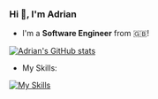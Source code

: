

### Hi 👋, I'm Adrian

- I'm a **Software Engineer** from 🇬🇧!

[![Adrian's GitHub stats](https://github-readme-stats.vercel.app/api?username=aadewunmi)](https://github.com/aadewunmi/github-readme-stats)

<!--
- Leetcode Stats:

![LeetCode Stats](https://leetcard.jacoblin.cool/Adrian_A?theme=light&font=Abel&ext=heatmap)
-->
- My Skills:

[![My Skills](https://skillicons.dev/icons?i=html,css,bootstrap,mongodb,express,react,nodejs,js,jquery,java,spring,python,mysql,sqlite,linux,aws,docker,git,github,eclipse,idea,visualstudio,postman,stackoverflow)](https://skillicons.dev)


<!---->
<!--
**AAdewunmi/AAdewunmi** is a ✨ _special_ ✨ repository because its `README.md` (this file) appears on your GitHub profile.

Here are some ideas to get you started:

- 🔭 I’m currently working on ...
- 🌱 I’m currently learning ...
- 👯 I’m looking to collaborate on ...
- 🤔 I’m looking for help with ...
- 💬 Ask me about ...
- 📫 How to reach me: ...
- 😄 Pronouns: ...
- ⚡ Fun fact: ...
- 📚 Resources ...
- 🥇 Goals: ...
- ⚡ Fun fact: ...






